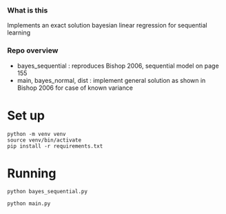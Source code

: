 ### What is this

Implements an exact solution bayesian linear regression for sequential learning

### Repo overview

- bayes_sequential : reproduces Bishop 2006, sequential model on page 155
- main, bayes_normal, dist : implement general solution as shown in Bishop 2006 for case of known variance

# Set up 

```
python -m venv venv
source venv/bin/activate
pip install -r requirements.txt
```

# Running

```
python bayes_sequential.py
```

```
python main.py
```
